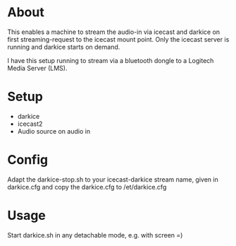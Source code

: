 # About
This enables a machine to stream the audio-in via icecast and darkice on first streaming-request to the icecast mount point. Only the icecast server is running and darkice starts on demand.

I have this setup running to stream via a bluetooth dongle to a Logitech Media Server (LMS).

# Setup
- darkice
- icecast2
- Audio source on audio in

# Config
Adapt the darkice-stop.sh to your icecast-darkice stream name, given in darkice.cfg and copy the darkice.cfg to /et/darkice.cfg

# Usage
Start darkice.sh in any detachable mode, e.g. with screen =)
